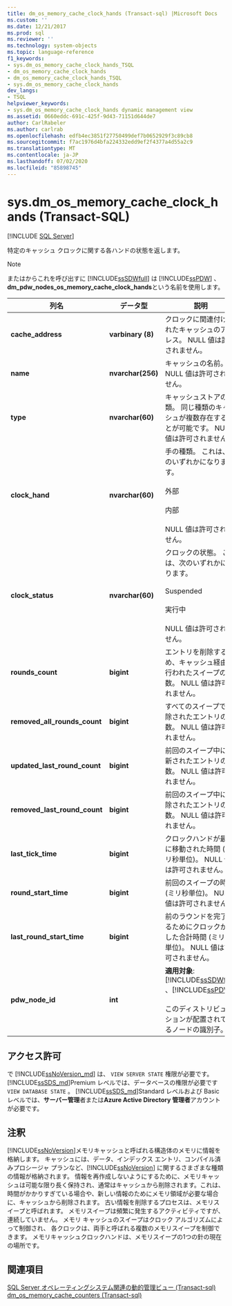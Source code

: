 ```yaml
---
title: dm_os_memory_cache_clock_hands (Transact-sql) |Microsoft Docs
ms.custom: ''
ms.date: 12/21/2017
ms.prod: sql
ms.reviewer: ''
ms.technology: system-objects
ms.topic: language-reference
f1_keywords:
- sys.dm_os_memory_cache_clock_hands_TSQL
- dm_os_memory_cache_clock_hands
- dm_os_memory_cache_clock_hands_TSQL
- sys.dm_os_memory_cache_clock_hands
dev_langs:
- TSQL
helpviewer_keywords:
- sys.dm_os_memory_cache_clock_hands dynamic management view
ms.assetid: 0660eddc-691c-425f-9d43-71151d644de7
author: CarlRabeler
ms.author: carlrab
ms.openlocfilehash: edfb4ec3851f27750499def7b0652929f3c89cb8
ms.sourcegitcommit: f7ac1976d4bfa224332edd9ef2f4377a4d55a2c9
ms.translationtype: MT
ms.contentlocale: ja-JP
ms.lasthandoff: 07/02/2020
ms.locfileid: "85898745"
---
```

# <a name="sysdm_os_memory_cache_clock_hands-transact-sql"></a>sys.dm_os_memory_cache_clock_hands (Transact-SQL)
[!INCLUDE [SQL Server](../../includes/applies-to-version/sqlserver.md)]

  特定のキャッシュ クロックに関する各ハンドの状態を返します。  
  
> [!NOTE]  
>  またはからこれを呼び出すに [!INCLUDE[ssSDWfull](../../includes/sssdwfull-md.md)] は [!INCLUDE[ssPDW](../../includes/sspdw-md.md)] 、 **dm_pdw_nodes_os_memory_cache_clock_hands**という名前を使用します。  
  
|列名|データ型|説明|  
|-----------------|---------------|-----------------|  
|**cache_address**|**varbinary (8)**|クロックに関連付けられたキャッシュのアドレス。 NULL 値は許可されません。|  
|**name**|**nvarchar(256)**|キャッシュの名前。 NULL 値は許可されません。|  
|**type**|**nvarchar(60)**|キャッシュストアの種類。 同じ種類のキャッシュが複数存在することが可能です。 NULL 値は許可されません。|  
|**clock_hand**|**nvarchar(60)**|手の種類。 これは、次のいずれかになります。<br /><br /> 外部<br /><br /> 内部<br /><br /> NULL 値は許可されません。|  
|**clock_status**|**nvarchar(60)**|クロックの状態。 これは、次のいずれかになります。<br /><br /> Suspended<br /><br /> 実行中<br /><br /> NULL 値は許可されません。|  
|**rounds_count**|**bigint**|エントリを削除するため、キャッシュ経由で行われたスイープの数。 NULL 値は許可されません。|  
|**removed_all_rounds_count**|**bigint**|すべてのスイープで削除されたエントリの数。 NULL 値は許可されません。|  
|**updated_last_round_count**|**bigint**|前回のスイープ中に更新されたエントリの数。 NULL 値は許可されません。|  
|**removed_last_round_count**|**bigint**|前回のスイープ中に削除されたエントリの数。 NULL 値は許可されません。|  
|**last_tick_time**|**bigint**|クロックハンドが最後に移動された時間 (ミリ秒単位)。 NULL 値は許可されません。|  
|**round_start_time**|**bigint**|前回のスイープの時間 (ミリ秒単位)。 NULL 値は許可されません。|  
|**last_round_start_time**|**bigint**|前のラウンドを完了するためにクロックが要した合計時間 (ミリ秒単位)。 NULL 値は許可されません。|  
|**pdw_node_id**|**int**|**適用対象**: [!INCLUDE[ssSDWfull](../../includes/sssdwfull-md.md)] 、[!INCLUDE[ssPDW](../../includes/sspdw-md.md)]<br /><br /> このディストリビューションが配置されているノードの識別子。|  
  
## <a name="permissions"></a>アクセス許可  

で [!INCLUDE[ssNoVersion_md](../../includes/ssnoversion-md.md)] は、 `VIEW SERVER STATE` 権限が必要です。   
[!INCLUDE[ssSDS_md](../../includes/sssds-md.md)]Premium レベルでは、データベースの権限が必要です `VIEW DATABASE STATE` 。 [!INCLUDE[ssSDS_md](../../includes/sssds-md.md)]Standard レベルおよび Basic レベルでは、**サーバー管理**者または**Azure Active Directory 管理者**アカウントが必要です。   
  
## <a name="remarks"></a>注釈  
 [!INCLUDE[ssNoVersion](../../includes/ssnoversion-md.md)]メモリキャッシュと呼ばれる構造体のメモリに情報を格納します。 キャッシュには、データ、インデックス エントリ、コンパイル済みプロシージャ プランなど、[!INCLUDE[ssNoVersion](../../includes/ssnoversion-md.md)] に関するさまざまな種類の情報が格納されます。 情報を再作成しないようにするために、メモリキャッシュは可能な限り長く保持され、通常はキャッシュから削除されます。これは、時間がかかりすぎている場合や、新しい情報のためにメモリ領域が必要な場合に、キャッシュから削除されます。 古い情報を削除するプロセスは、メモリスイープと呼ばれます。 メモリスイープは頻繁に発生するアクティビティですが、連続していません。 メモリ キャッシュのスイープはクロック アルゴリズムによって制御され、 各クロックは、両手と呼ばれる複数のメモリスイープを制御できます。 メモリキャッシュクロックハンドは、メモリスイープの1つの針の現在の場所です。  

## <a name="see-also"></a>関連項目  
 [SQL Server オペレーティングシステム関連の動的管理ビュー &#40;Transact-sql&#41;](../../relational-databases/system-dynamic-management-views/sql-server-operating-system-related-dynamic-management-views-transact-sql.md)    
 [dm_os_memory_cache_counters &#40;Transact-sql&#41;](../../relational-databases/system-dynamic-management-views/sys-dm-os-memory-cache-counters-transact-sql.md)
  

